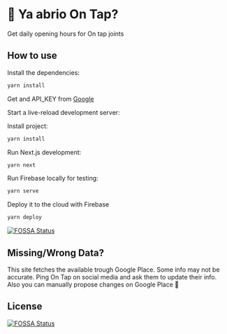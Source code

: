 # 🍻 Ya abrio On Tap?

Get daily opening hours for On tap joints

## How to use

Install the dependencies:

```bash
yarn install
```

Get and API_KEY from [Google](https://developers.google.com/maps/documentation/javascript/get-api-key)

Start a live-reload development server:

Install project:

```bash
yarn install
```

Run Next.js development:

```bash
yarn next
```

Run Firebase locally for testing:

```bash
yarn serve
```

Deploy it to the cloud with Firebase

```bash
yarn deploy
```

[![FOSSA Status](https://app.fossa.io/api/projects/git%2Bhttps%3A%2F%2Fgithub.com%2Fbaires%2Fontappp.svg?type=shield)](https://app.fossa.io/projects/git%2Bhttps%3A%2F%2Fgithub.com%2Fbaires%2Fontappp?ref=badge_shield)


## Missing/Wrong Data?

This site fetches the available trough Google Place. Some info may not be accurate. Ping On Tap on social media and ask them to update their info. Also you can manually propose changes on Google Place 💪


## License
[![FOSSA Status](https://app.fossa.io/api/projects/git%2Bhttps%3A%2F%2Fgithub.com%2Fbaires%2Fontappp.svg?type=large)](https://app.fossa.io/projects/git%2Bhttps%3A%2F%2Fgithub.com%2Fbaires%2Fontappp?ref=badge_large)
